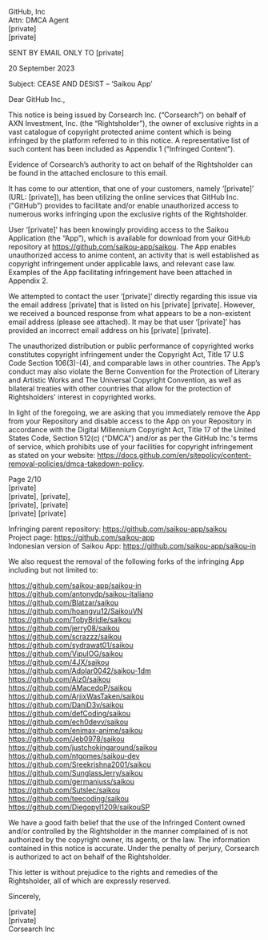 GitHub, Inc  
Attn: DMCA Agent  
[private]  
[private]  

SENT BY EMAIL ONLY TO [private]  

20 September 2023  

Subject: CEASE AND DESIST – ‘Saikou App’  

Dear GitHub Inc.,  

This notice is being issued by Corsearch Inc. (“Corsearch”) on behalf of AXN Investment, Inc. (the
“Rightsholder”), the owner of exclusive rights in a vast catalogue of copyright protected anime content which is
being infringed by the platform referred to in this notice. A representative list of such content has been included
as Appendix 1 (“Infringed Content”).  

Evidence of Corsearch’s authority to act on behalf of the Rightsholder can be found in the attached enclosure
to this email.

It has come to our attention, that one of your customers, namely ‘[private]’ (URL:
[private]), has been utilizing the online services that GitHub Inc. ("GitHub”) provides
to facilitate and/or enable unauthorized access to numerous works infringing upon the exclusive rights of the
Rightsholder.  

User ‘[private]’ has been knowingly providing access to the Saikou Application (the “App”), which is
available for download from your GitHub repository at https://github.com/saikou-app/saikou. The App enables
unauthorized access to anime content, an activity that is well established as copyright infringement under
applicable laws, and relevant case law. Examples of the App facilitating infringement have been attached in
Appendix 2.

We attempted to contact the user ‘[private]’ directly regarding this issue via the email address
[private] that is listed on his [private] [private]. However, we received a bounced response
from what appears to be a non-existent email address (please see attached). It may be that user
‘[private]’ has provided an incorrect email address on his [private] [private].

The unauthorized distribution or public performance of copyrighted works constitutes copyright infringement
under the Copyright Act, Title 17 U.S Code Section 106(3)-(4), and comparable laws in other countries. The
App’s conduct may also violate the Berne Convention for the Protection of Literary and Artistic Works and The
Universal Copyright Convention, as well as bilateral treaties with other countries that allow for the protection of
Rightsholders' interest in copyrighted works.

In light of the foregoing, we are asking that you immediately remove the App from your Repository and disable
access to the App on your Repository in accordance with the Digital Millennium Copyright Act, Title 17 of the
United States Code, Section 512(c) (“DMCA") and/or as per the GitHub Inc.'s terms of service, which prohibits
use of your facilities for copyright infringement as stated on your website: https://docs.github.com/en/sitepolicy/content-removal-policies/dmca-takedown-policy.

Page 2/10  
[private]  
[private], [private],  
[private], [private]  
[private] [private]

Infringing parent repository: https://github.com/saikou-app/saikou  
Project page: https://github.com/saikou-app  
Indonesian version of Saikou App: https://github.com/saikou-app/saikou-in

We also request the removal of the following forks of the infringing App including but not limited to:

https://github.com/saikou-app/saikou-in  
https://github.com/antonydp/saikou-italiano  
https://github.com/Blatzar/saikou  
https://github.com/hoangvu12/SaikouVN  
https://github.com/TobyBridle/saikou  
https://github.com/jerry08/saikou  
https://github.com/scrazzz/saikou  
https://github.com/sydrawat01/saikou  
https://github.com/VipulOG/saikou  
https://github.com/4JX/saikou  
https://github.com/Adolar0042/saikou-1dm  
https://github.com/Aiz0/saikou  
https://github.com/AMacedoP/saikou  
https://github.com/ArjixWasTaken/saikou  
https://github.com/DaniD3v/saikou  
https://github.com/defCoding/saikou  
https://github.com/ech0devv/saikou  
https://github.com/enimax-anime/saikou  
https://github.com/Jeb0978/saikou  
https://github.com/justchokingaround/saikou  
https://github.com/ntgomes/saikou-dev  
https://github.com/Sreekrishna2001/saikou  
https://github.com/SunglassJerry/saikou  
https://github.com/germaniuss/saikou  
https://github.com/Sutslec/saikou  
https://github.com/teecoding/saikou  
https://github.com/Diegopyl1209/saikouSP  

We have a good faith belief that the use of the Infringed Content owned and/or controlled by the Rightsholder in
the manner complained of is not authorized by the copyright owner, its agents, or the law. The information
contained in this notice is accurate. Under the penalty of perjury, Corsearch is authorized to act on behalf of the
Rightsholder.

This letter is without prejudice to the rights and remedies of the Rightsholder, all of which are expressly reserved.

Sincerely,

[private]  
[private]  
Corsearch Inc
